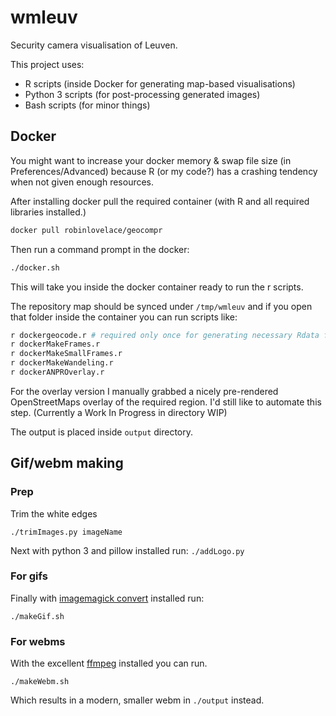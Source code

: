 # wmleuv
Security camera visualisation of Leuven.

This project uses:

- R scripts (inside Docker for generating map-based visualisations)
- Python 3 scripts (for post-processing generated images)
- Bash scripts (for minor things)

## Docker

You might want to increase your docker memory & swap file size (in Preferences/Advanced) because R (or my code?) has a crashing tendency when not given enough resources.

After installing docker pull the required container (with R and all required libraries installed.)
```bash
docker pull robinlovelace/geocompr
```

Then run a command prompt in the docker:
```bash
./docker.sh
```

This will take you inside the docker container ready to run the r scripts.

The repository map should be synced under `/tmp/wmleuv` and if you open that folder inside the container you can run scripts like:

```bash
r dockergeocode.r # required only once for generating necessary Rdata files.
r dockerMakeFrames.r
r dockerMakeSmallFrames.r
r dockerMakeWandeling.r
r dockerANPROverlay.r
```

For the overlay version I manually grabbed a nicely pre-rendered OpenStreetMaps overlay of the required region. I'd still like to automate this step. (Currently a Work In Progress in directory WIP)

The output is placed inside `output` directory.

## Gif/webm making

### Prep
Trim the white edges

`./trimImages.py imageName`

Next with python 3 and pillow installed run:
`./addLogo.py`

### For gifs

Finally with [imagemagick convert](https://imagemagick.org/script/download.php) installed run:

`./makeGif.sh`

### For webms

With the excellent [ffmpeg](https://ffmpeg.org/) installed you can run.

`./makeWebm.sh`

Which results in a modern, smaller webm in `./output` instead.
